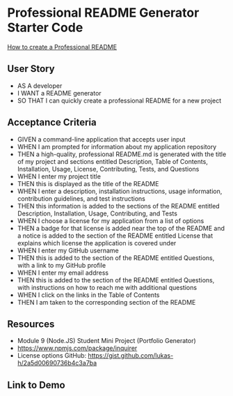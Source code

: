 # Professional README Generator Starter Code

[How to create a Professional README](https://coding-boot-camp.github.io/full-stack/github/professional-readme-guide)

## User Story

- AS A developer
- I WANT a README generator
- SO THAT I can quickly create a professional README for a new project

## Acceptance Criteria 

- GIVEN a command-line application that accepts user input
- WHEN I am prompted for information about my application repository
- THEN a high-quality, professional README.md is generated with the title of my project and sections entitled Description, Table of Contents, Installation, Usage, License, Contributing, Tests, and Questions
- WHEN I enter my project title
- THEN this is displayed as the title of the README
- WHEN I enter a description, installation instructions, usage information, contribution guidelines, and test instructions
- THEN this information is added to the sections of the README entitled Description, Installation, Usage, Contributing, and Tests
- WHEN I choose a license for my application from a list of options
- THEN a badge for that license is added near the top of the README and a notice is added to the section of the README entitled License that explains which license the application is covered under
- WHEN I enter my GitHub username
- THEN this is added to the section of the README entitled Questions, with a link to my GitHub profile
- WHEN I enter my email address
- THEN this is added to the section of the README entitled Questions, with instructions on how to reach me with additional questions
- WHEN I click on the links in the Table of Contents
- THEN I am taken to the corresponding section of the README

## Resources 

- Module 9 (Node.JS) Student Mini Project (Portfolio Generator)
- https://www.npmjs.com/package/inquirer 
- License options GitHub: https://gist.github.com/lukas-h/2a5d00690736b4c3a7ba 

## Link to Demo